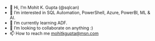 - 👋 Hi, I’m Mohit K. Gupta (@sqlcan)
- 👀 I’m interested in SQL Automation, PowerShell, Azure, PowerBI, ML & AI.
- 🌱 I’m currently learning ADF.
- 💞️ I’m looking to collaborate on anything :)
- 📫 How to reach me mohitkgupta@msn.com

<!---
sqlcan/sqlcan is a ✨ special ✨ repository because its `README.md` (this file) appears on your GitHub profile.
You can click the Preview link to take a look at your changes.
--->
